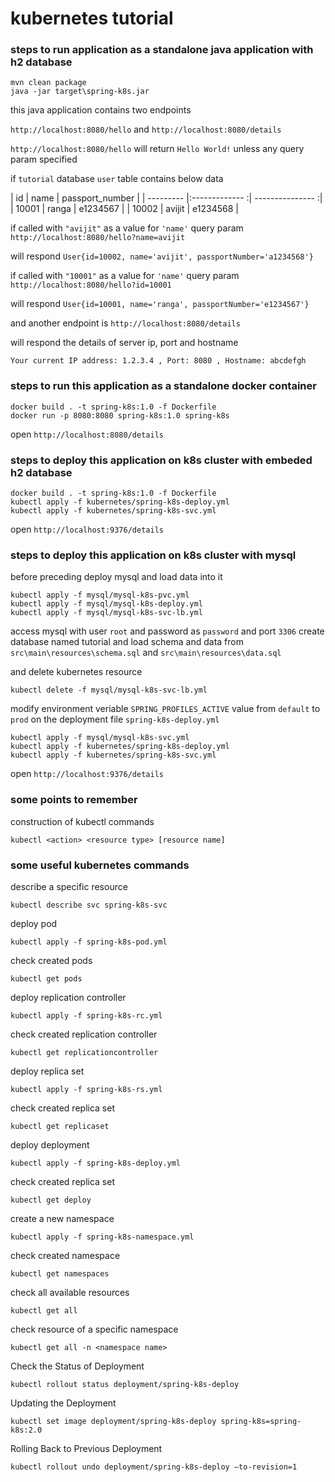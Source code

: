 # kubernetes tutorial

### steps to run application as a standalone java application with h2 database

```shell
mvn clean package
java -jar target\spring-k8s.jar
```

this java application contains two endpoints

`http://localhost:8080/hello` and `http://localhost:8080/details`

`http://localhost:8080/hello`
will return `Hello World!` unless any query param specified

if `tutorial` database `user` table contains below data

| id        | name           | passport_number  |
| --------- |:------------- :| --------------- :|
| 10001     | ranga          | e1234567         |
| 10002     | avijit         | e1234568         |


if called with `"avijit"` as a value for `'name'` query param
`http://localhost:8080/hello?name=avijit`

will respond `User{id=10002, name='avijit', passportNumber='a1234568'}`

if called with `"10001"` as a value for `'name'` query param
`http://localhost:8080/hello?id=10001`

will respond `User{id=10001, name='ranga', passportNumber='e1234567'}`

and another endpoint is `http://localhost:8080/details`

will respond the details of server ip, port and hostname

`Your current IP address: 1.2.3.4 , Port: 8080 , Hostname: abcdefgh`

### steps to run this application as a standalone docker container

```shell
docker build . -t spring-k8s:1.0 -f Dockerfile
docker run -p 8080:8080 spring-k8s:1.0 spring-k8s
```

open `http://localhost:8080/details`

### steps to deploy this application on k8s cluster with embeded h2 database 

```shell
docker build . -t spring-k8s:1.0 -f Dockerfile
kubectl apply -f kubernetes/spring-k8s-deploy.yml
kubectl apply -f kubernetes/spring-k8s-svc.yml
```

open `http://localhost:9376/details`

### steps to deploy this application on k8s cluster with mysql

before preceding deploy mysql and load data into it
```shell
kubectl apply -f mysql/mysql-k8s-pvc.yml
kubectl apply -f mysql/mysql-k8s-deploy.yml
kubectl apply -f mysql/mysql-k8s-svc-lb.yml
```

access mysql with user `root` and password as `password` and port `3306` create database named tutorial and load schema and data from `src\main\resources\schema.sql` and `src\main\resources\data.sql`

and delete kubernetes resource

`kubectl delete -f mysql/mysql-k8s-svc-lb.yml`

modify environment veriable `SPRING_PROFILES_ACTIVE` value from `default` to `prod` on the deployment file `spring-k8s-deploy.yml`  
```
kubectl apply -f mysql/mysql-k8s-svc.yml
kubectl apply -f kubernetes/spring-k8s-deploy.yml
kubectl apply -f kubernetes/spring-k8s-svc.yml
```

open `http://localhost:9376/details`


### some points to remember
construction of kubectl commands

`kubectl <action> <resource type> [resource name]`

### some useful kubernetes commands

describe a specific resource

`kubectl describe svc spring-k8s-svc
`

deploy pod

`kubectl apply -f spring-k8s-pod.yml
`

check created pods

`kubectl get pods
`


deploy replication controller

`kubectl apply -f spring-k8s-rc.yml
`

check created replication controller

`kubectl get replicationcontroller
`

deploy replica set

`kubectl apply -f spring-k8s-rs.yml
`

check created replica set

`kubectl get replicaset
`

deploy deployment

`kubectl apply -f spring-k8s-deploy.yml
`

check created replica set

`kubectl get deploy
`

create a new namespace

`kubectl apply -f spring-k8s-namespace.yml
`

check created namespace

`kubectl get namespaces
`


check all available resources

` kubectl get all
`

check resource of a specific namespace

`kubectl get all -n <namespace name>
`

Check the Status of Deployment

`kubectl rollout status deployment/spring-k8s-deploy
`

Updating the Deployment

`kubectl set image deployment/spring-k8s-deploy spring-k8s=spring-k8s:2.0
`

Rolling Back to Previous Deployment

`kubectl rollout undo deployment/spring-k8s-deploy –to-revision=1
`

